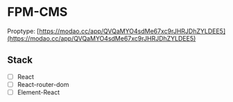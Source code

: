 # FPM-CMS

Proptype: [https://modao.cc/app/QVQaMYO4sdMe67xc9rJHRJDhZYLDEE5](https://modao.cc/app/QVQaMYO4sdMe67xc9rJHRJDhZYLDEE5)

## Stack

- [ ] React
- [ ] React-router-dom
- [ ] Element-React
